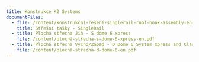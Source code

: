 ```yaml
---
title: Konstrukce K2 Systems
documentFiles:
  - file: /content/konstrukční-řešení-singlerail-roof-hook-assembly-en-dk-fj-no-se.pdf
    title: Střešní tašky - SingleRail
  - title: Plochá střecha Jih - S dome 6 xpress
    file: /content/plochá-střecha-s-dome-6-xpress-en.pdf
  - title: Plochá střecha Výcho/Západ - D Dome 6 System Xpress and Classic
    file: /content/plochá-střecha-d-dome-6-en.pdf
---
```


